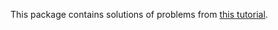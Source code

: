 This package contains solutions of problems from [this tutorial](https://www.hackerrank.com/domains/tutorials/cracking-the-coding-interview). 